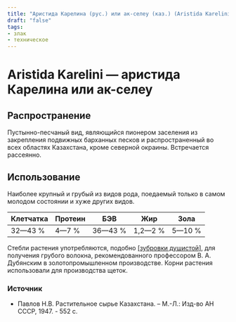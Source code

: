 ```yaml
---
title: "Аристида Карелина (рус.) или ак-селеу (каз.) (Aristida Karelini Trin. et Rupr)"
draft: "false"
tags:
- злак
- техническое
--- 
```

# Aristida Karelini  — аристида Карелина или ак-селеу
## Распространение
Пустынно-песчаный вид, являющийся пионером заселения из закрепления подвижных барханных песков и распространенный во всех областях Казахстана, кроме северной окраины. Встречается рассеянно.
## Использование
Наиболее крупный и грубый из видов рода, поедаемый только в самом молодом состоянии и хуже других видов. 

| Клетчатка 	| Протеин 	| БЭВ 	| Жир 	| Зола 	|
|---	|---	|---	|---	|---	|
| 32—43 % 	| 4—7 % 	| 36—43 % 	| 1,2—2 % 	| 5—10 % 	|
Стебли растения употребляются, подобно [[зубровки душистой]](https://kazflora.online/зубровка-душистая/), для получения грубого волокна, рекомендованного профессором В. А. Дубянским в золотопромышленном производстве. Корни растения использовали для производства щеток.
### Источник
* Павлов Н.В. Растительное сырье Казахстана. – М.-Л.: Изд-во АН СССР, 1947. - 552 с.
